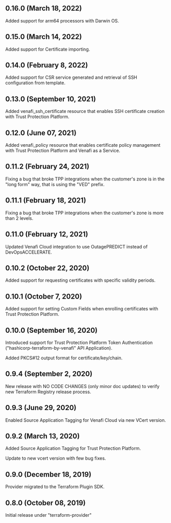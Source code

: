 ## 0.16.0 (March 18, 2022)

Added support for arm64 processors with Darwin OS.

## 0.15.0 (March 14, 2022)

Added support for Certificate importing.

## 0.14.0 (February 8, 2022)

Added support for CSR service generated and retrieval of SSH configuration from template.

## 0.13.0 (September 10, 2021)

Added venafi_ssh_certificate resource that enables SSH certificate creation with Trust Protection Platform.

## 0.12.0 (June 07, 2021)

Added venafi_policy resource that enables certificate policy management with Trust Protection Platform and Venafi as a Service.

## 0.11.2 (February 24, 2021)

Fixing a bug that broke TPP integrations when the customer's zone is in the "long form" way, that is using the "VED" prefix.

## 0.11.1 (February 18, 2021)

Fixing a bug that broke TPP integrations when the customer's zone is more than 2 levels.

## 0.11.0 (February 12, 2021)

Updated Venafi Cloud integration to use OutagePREDICT instead of DevOpsACCELERATE.

## 0.10.2 (October 22, 2020)

Added support for requesting certificates with specific validity periods.

## 0.10.1 (October 7, 2020)

Added support for setting Custom Fields when enrolling certificates with Trust Protection Platform.

## 0.10.0 (September 16, 2020)

Introduced support for Trust Protection Platform Token Authentication ("hashicorp-terraform-by-venafi" API Application).

Added PKCS#12 output format for certificate/key/chain.

## 0.9.4 (September 2, 2020)

New release with NO CODE CHANGES (only minor doc updates) to verify new Terraform Registry release process.

## 0.9.3 (June 29, 2020)

Enabled Source Application Tagging for Venafi Cloud via new VCert version.

## 0.9.2 (March 13, 2020)

Added Source Application Tagging for Trust Protection Platform.

Update to new vcert version with few bug fixes.

## 0.9.0 (December 18, 2019)

Provider migrated to the Terraform Plugin SDK.

## 0.8.0 (October 08, 2019)

Initial release under "terraform-provider"
